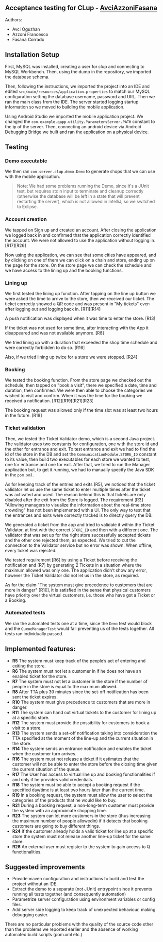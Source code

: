 ## Acceptance testing for CLup - **[AvciAzzoniFasana](https://github.com/Francesco-azzoni/AvciAzzoniFasana)**

Authors: 

- Avci Oguzhan
- Azzoni Francesco
- Fasana Corrado

## Installation Setup

First, MySQL was installed, creating a user for clup and connecting to MySQL Workbench.
Then, using the dump in the repository, we imported the database schema.

Then, following the instructions, we imported the project into an IDE and edited `src/main/resources/application.properties` to match our MySQL configuration setting the database username, password and URL. Then we ran the main class from the IDE. The server started logging startup information so we moved to building the mobile application.

Using Android Studio we imported the mobile application project. We changed the `com.example.qapp.utility.ParametersServer.PATH` constant to the ip of the server. Then, connecting an android device via Android Debugging Bridge we built and ran the application on a physical device.

## Testing

### Demo executable
We then ran `com.server.clup.demo.Demo` to generate shops that we can use with the mobile application.
> Note: We had some problems running the Demo, since it's a JUnit test, but requires stdin input to terminate and cleanup correctly (otherwise the database will be left in a state that will prevent restarting the server), which is not allowed in IntelliJ, so we switched to Eclipse.

### Account creation

We tapped on Sign up and created an account. After closing the application we logged back in and confirmed that the application correctly identified the account. We were not allowed to use the application without logging in. \[R17]\[R26]

Now using the application, we can see that some cities have appeared, and by clicking on one of them we can click on a chain and store, ending up on the page for the store. On the store page we can check the schedule and we have access to the lining up and the booking functions.

### Lining up

We first tested the lining up function. After tapping on the line up button we were asked the time to arrive to the store, then we received our ticket. The ticket correctly showed a QR code and was present in "My tickets" even after logging out and logging back in. \[R11]\[R14]

A push notification was displayed when it was time to enter the store. \[R13]

If the ticket was not used for some time, after interacting with the App it disappeared and was not available anymore. \[R8]

We tried lining up with a duration that exceeded the shop time schedule and were correctly forbidden to do so. \[R16]

Also, if we tried lining up twice for a store we were stopped. \[R24]

### Booking
We tested the booking function. From the store page we checked out the schedule, then tapped on "book a visit", there we specified a date, time and duration, then confirmed. We were then able to choose the categories we wished to visit and confirm. When it was the time for the booking we received a notification. \[R12]\[R19]\[R21]\[R23]

The booking request was allowed only if the time slot was at least two hours in the future. \[R18]

### Ticket validation

Then, we tested the Ticket Validator demo, which is a second Java project. The validator uses two constants for configuration, one with the store id and the other for entrance and exit. To test entrance and exit we had to find the id of the store in the DB and set the `CommunicationModule.STORE_ID` constant to its value, then build two executables for each store we wanted to test, one for entrance and one for exit.
After that, we tried to run the Manager application but, to get it running, we had to manually specify the Java SDK in the `pom.xml`.

As for keeping track of the entries and exits \[R5], we noticed that the ticket validator let us use the same ticket to enter multiple times after the ticket was activated and used. The reason behind this is that tickets are only disabled after the exit from the Store is logged.
The requirement \[R3] "Allowing managers to visualize the information about the real-time store crowding" has not been implemented with a UI. The only way to test that the entrances and exits were correctly tracked is to directly query the DB.

We generated a ticket from the app and tried to validate it within the Ticket Validator, at first with the correct `STORE_ID` and then with a different one. The validator that was set up for the right store successfully accepted tickets and the other one rejected them, as expected.
We tried to cut the connection to the Validator service but no error was shown. When offline, every ticket was rejected.

We tested requirement \[R6] by using a Ticket before receiving the notification and \[R7] by generating 2 Tickets in a situation where the maximum allowed was only one. The application didn't show any error, however the Ticket Validator did not let us in the store, as required.

As for the claim "The system must give precedence to customers that are more in danger" \[R10], it is satisfied in the sense that physical customers have priority over the virtual customers, i.e. those who have got a Ticket or a Booking.

### Automated tests

We ran the automated tests one at a time, since the `Demo` test would block and the `QueueManagerTest` would fail preventing us of the tests together.
All tests ran individually passed. 

## Implemented features:

+ **R5**  The system must keep track of the people’s act of entering and exiting the store.
+ **R6**  The system must not let a customer in if he does not have an enabled ticket for the store.
+ **R7**  The system must not let a customer in the store if the number of people in the store is equal to the maximum allowed.
+ **R8** After TTA plus 30 minutes since the set-off notification has been sent the ticket expires.
+ **R10**  The system must give precedence to customers that are more in danger.
+ **R11**  The system can hand out virtual tickets to the customer for lining up at a specific store.
+ **R12**  The system must provide the possibility for customers to book a visit to a store.
+ **R13** The system sends a set-off notification taking into consideration the TTA specified at the moment of the line-up and the current situation in the store.
+ **R14**  The system sends an entrance notification and enables the ticket when the customer turn arrives.
+ **R16**  The system must not release a ticket if it estimates that the customer will not be able to enter the store before the closing time given the current situation of the queue.
+ **R17**  The User has access to virtual line up and booking functionalities if and only if he provides valid credentials.
+ **R18**  The system must be able to accept a booking request if the specified day/time is at least two hours later than the current time.
+ **R19**  In a booking request, the system must allow the user to select the categories of the products that he would like to buy.
+ **R21**  During a booking request, a non-long-term customer must provide the system with an approximate shopping time.
+ **R23**  The system can let more customers in the store (thus increasing the maximum number of people allowedin) if it detects that booking customers are going to buy different things.
+ **R24**  If the customer already holds a valid ticket for line up at a specific store the system must not release another line-up ticket for the same store.
+ **R26** An external user must register to the system to gain access to Q functionalities.

## Suggested improvements

+ Provide maven configuration and instructions to build and test the project without an IDE.
+ Extract the demo to a separate (not JUnit) entrypoint since it prevents running all tests together (and consequently automation)
+ Parametrize server configuration using environment variables or config files.
+ Add server side logging to keep track of unexpected behaviour, making debugging easier.
  
There are no particular problems with the quality of the source code other than the problems we reported earlier and the absence of working automated build scripts (pom.xml etc.)